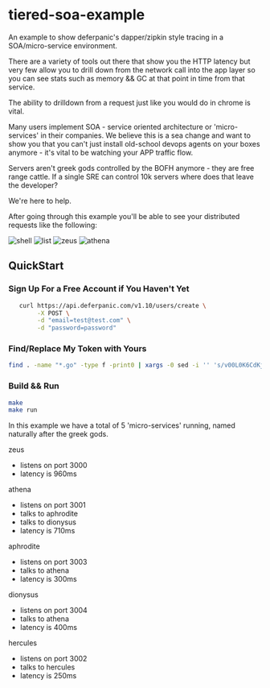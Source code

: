 # tiered-soa-example
An example to show deferpanic's dapper/zipkin style tracing in a SOA/micro-service environment.

There are a variety of tools out there that show you the HTTP latency
but very few allow you to drill down from the network call into the
app layer so you can see stats such as memory && GC at that point in time from
that service.

The ability to drilldown from a request just like you would do in chrome
is vital.

Many users implement SOA - service oriented architecture or
'micro-services' in their companies. We believe this is a sea change and
want to show you that you can't just install old-school devops agents on
your boxes anymore - it's vital to be watching your APP traffic flow.

Servers aren't greek gods controlled by the BOFH anymore - they are free
range cattle. If a single SRE can control 10k servers where does that
leave the developer?

We're here to help.

After going through this example you'll be able to see your distributed
requests like the following:

![shell](https://cloud.githubusercontent.com/assets/22410/8173886/493bad0e-1389-11e5-9f5c-5fa461c225b6.png)
![list](https://cloud.githubusercontent.com/assets/22410/8173888/507ddb32-1389-11e5-8958-6e56097a0196.png)
![zeus](https://cloud.githubusercontent.com/assets/22410/8173887/4c1aba60-1389-11e5-8ff7-53a5102966b1.png)
![athena](https://cloud.githubusercontent.com/assets/22410/8173889/55057cc8-1389-11e5-98b9-0d57fee72ac3.png)

## QuickStart

### Sign Up For a Free Account if You Haven't Yet
```bash
   curl https://api.deferpanic.com/v1.10/users/create \
        -X POST \
        -d "email=test@test.com" \
        -d "password=password"
```


### Find/Replace My Token with Yours
```bash
find . -name "*.go" -type f -print0 | xargs -0 sed -i '' 's/v00L0K6CdKjE4QwX5DL1iiODxovAHUfo/mytoken/g'
```

### Build && Run
```bash
make
make run
```

In this example we have a total of 5 'micro-services' running, named
naturally after the greek gods.

zeus
  - listens on port 3000
  - latency is 960ms

athena
  - listens on port 3001
  - talks to aphrodite
  - talks to dionysus
  - latency is 710ms

aphrodite
  - listens on port 3003
  - talks to athena
  - latency is 300ms

dionysus
  - listens on port 3004
  - talks to athena
  - latency is 400ms

hercules
  - listens on port 3002
  - talks to hercules
  - latency is 250ms
